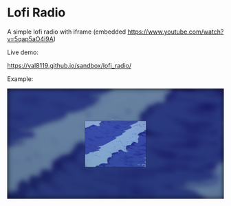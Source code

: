 # Lofi Radio
 A simple lofi radio with iframe (embedded https://www.youtube.com/watch?v=5qap5aO4i9A)
 
 Live demo:
 
 https://val8119.github.io/sandbox/lofi_radio/
 
 Example:
 
 ![Example Image](example_images/example.png)
